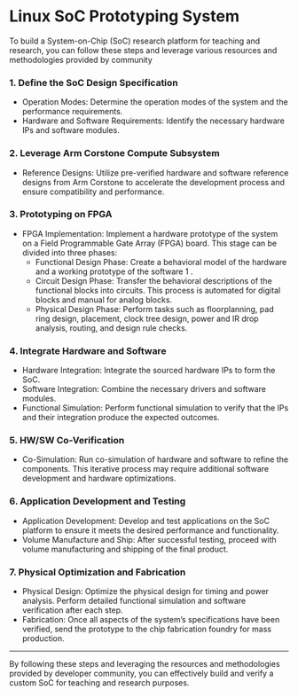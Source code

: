 # Linux SoC Prototyping System
To build a System-on-Chip (SoC) research platform for teaching and research, you can follow these steps and leverage various resources and methodologies provided by community
 
### 1. Define the SoC Design Specification
  * Operation Modes: Determine the operation modes of the system and the performance requirements.
  * Hardware and Software Requirements: Identify the necessary hardware IPs and software modules.

### 2. Leverage Arm Corstone Compute Subsystem
  * Reference Designs: Utilize pre-verified hardware and software reference designs from Arm Corstone to accelerate the development process and ensure compatibility and performance.
    
### 3. Prototyping on FPGA
  * FPGA Implementation: Implement a hardware prototype of the system on a Field Programmable Gate Array (FPGA) board. This stage can be divided into three phases:
    * Functional Design Phase: Create a behavioral model of the hardware and a working prototype of the software 1 .
    * Circuit Design Phase: Transfer the behavioral descriptions of the functional blocks into circuits. This process is automated for digital blocks and manual for analog blocks.
    * Physical Design Phase: Perform tasks such as floorplanning, pad ring design, placement, clock tree design, power and IR drop analysis, routing, and design rule checks.

### 4. Integrate Hardware and Software
  * Hardware Integration: Integrate the sourced hardware IPs to form the SoC.
  * Software Integration: Combine the necessary drivers and software modules.
  * Functional Simulation: Perform functional simulation to verify that the IPs and their integration produce the expected outcomes.
    
### 5. HW/SW Co-Verification
  * Co-Simulation: Run co-simulation of hardware and software to refine the components. This iterative process may require additional software development and hardware optimizations.

### 6. Application Development and Testing
  * Application Development: Develop and test applications on the SoC platform to ensure it meets the desired performance and functionality.
  * Volume Manufacture and Ship: After successful testing, proceed with volume manufacturing and shipping of the final product.

### 7. Physical Optimization and Fabrication
  * Physical Design: Optimize the physical design for timing and power analysis. Perform detailed functional simulation and software verification after each step.
  * Fabrication: Once all aspects of the system’s specifications have been verified, send the prototype to the chip fabrication foundry for mass production.

---
By following these steps and leveraging the resources and methodologies provided by developer community, you can effectively build and verify a custom SoC for teaching and research purposes.



